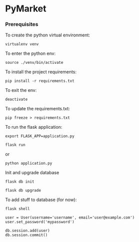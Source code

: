 # PyMarket


### Prerequisites

To create the python virtual environment:
```
virtualenv venv
```

To enter the python env:
```
source ./venv/bin/activate
```

To install the project requirements:
```
pip install -r requirements.txt
```

To exit the env:
```
deactivate
```

To update the requirements.txt:
```
pip freeze > requirements.txt
```

To run the flask application:
```
export FLASK_APP=application.py

flask run
```

or

```
python application.py
```

Init and upgrade database
```
flask db init

flask db upgrade
```

To add stuff to database (for now):
```
flask shell

user = User(username='username', email='user@example.com')
user.set_password('mypassword')

db.session.add(user)
db.session.commit()
```
